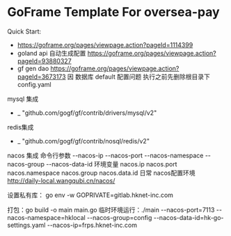 # GoFrame Template For oversea-pay

Quick Start: 
- https://goframe.org/pages/viewpage.action?pageId=1114399
- goland api 自动生成配置 https://goframe.org/pages/viewpage.action?pageId=93880327
- gf gen dao https://goframe.org/pages/viewpage.action?pageId=3673173  因 数据库 default 配置问题 执行之前先删除根目录下 config.yaml 

mysql 集成
- _ "github.com/gogf/gf/contrib/drivers/mysql/v2"
    
redis集成
- _ "github.com/gogf/gf/contrib/nosql/redis/v2"

nacos 集成
命令行参数
--nacos-ip
--nacos-port
--nacos-namespace
--nacos-group
--nacos-data-id
环境变量
nacos.ip
nacos.port
nacos.namespace
nacos.group
nacos.data.id
日常 nacos配置环境
http://daily-local.wangqubi.cn/nacos/

设置私有库： go env -w GOPRIVATE=gitlab.hknet-inc.com

打包：go build -o main main.go
临时环境运行：./main --nacos-port=7113 --nacos-namespace=hklocal --nacos-group=config --nacos-data-id=hk-go-settings.yaml --nacos-ip=frps.hknet-inc.com